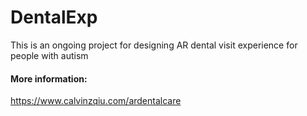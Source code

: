 # DentalExp

This is an ongoing project for designing AR dental visit experience for people with autism

#### More information:
https://www.calvinzqiu.com/ardentalcare
